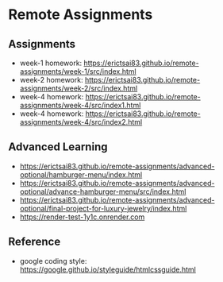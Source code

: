 # Remote Assignments

## Assignments

- week-1 homework: https://erictsai83.github.io/remote-assignments/week-1/src/index.html
- week-2 homework: https://erictsai83.github.io/remote-assignments/week-2/src/index.html
- week-4 homework: https://erictsai83.github.io/remote-assignments/week-4/src/index1.html
- week-4 homework: https://erictsai83.github.io/remote-assignments/week-4/src/index2.html

## Advanced Learning

- https://erictsai83.github.io/remote-assignments/advanced-optional/hamburger-menu/index.html
- https://erictsai83.github.io/remote-assignments/advanced-optional/advance-hamburger-menu/src/index.html
- https://erictsai83.github.io/remote-assignments/advanced-optional/final-project-for-luxury-jewelry/index.html
- https://render-test-1y1c.onrender.com

## Reference

- google coding style: https://google.github.io/styleguide/htmlcssguide.html
